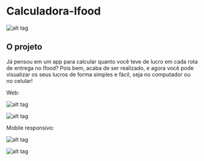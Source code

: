 # Calculadora-Ifood

![alt tag]([https://s3-us-west-1.amazonaws.com/1sti/1sti-transformacao.png](https://cdn.myportfolio.com/94386c24e4136ff78898b7a4c2996783/19ce2d77-799b-45e0-ae0d-5139d5950547_rw_3840.png?h=1a2de147c944f1b4b3eafb6c0fc732b1)https://cdn.myportfolio.com/94386c24e4136ff78898b7a4c2996783/19ce2d77-799b-45e0-ae0d-5139d5950547_rw_3840.png?h=1a2de147c944f1b4b3eafb6c0fc732b1)

## O projeto

Já pensou em um app para calcular quanto você teve de lucro em cada rota de entrega no Ifood? Pois bem, acaba de ser realizado, e agora você pode visualizar os seus lucros de forma simples e fácil, seja no computador ou no celular!

Web:

![alt tag](https://imgbox.com/ysTkBd4e)

![alt tag](https://imgbox.com/bfKCas3E)

Mobile responsivo:

![alt tag](https://imgbox.com/XqIF7HK1)

![alt tag](https://imgbox.com/YotshJRh)
